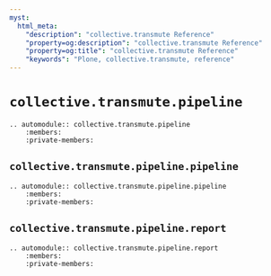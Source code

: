 ```yaml
---
myst:
  html_meta:
    "description": "collective.transmute Reference"
    "property=og:description": "collective.transmute Reference"
    "property=og:title": "collective.transmute Reference"
    "keywords": "Plone, collective.transmute, reference"
---
```


# `collective.transmute.pipeline`

```{eval-rst}
.. automodule:: collective.transmute.pipeline
    :members:
    :private-members:
```

## `collective.transmute.pipeline.pipeline`

```{eval-rst}
.. automodule:: collective.transmute.pipeline.pipeline
    :members:
    :private-members:
```

## `collective.transmute.pipeline.report`

```{eval-rst}
.. automodule:: collective.transmute.pipeline.report
    :members:
    :private-members:
```
